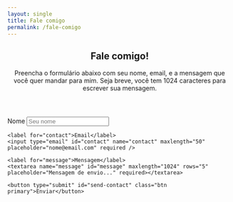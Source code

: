 ```yaml
---
layout: single
title: Fale comigo
permalink: /fale-comigo
---
```


<section id="contact-page">
  <header>
    <h1>Fale comigo!</h1>
    <p>Preencha o formulário abaixo com seu nome, email, e a mensagem que você quer mandar para mim. Seja breve, você tem 1024 caracteres para escrever sua mensagem.</p>
  </header>
  <form id="contact-form">
    <label for="name">Nome</label>
    <input type="text" id="name" name="name" maxlength="30" placeholder="Seu nome" required />

    <label for="contact">Email</label>
    <input type="email" id="contact" name="contact" maxlength="50" placeholder="nome@email.com" required />

    <label for="message">Mensagem</label>
    <textarea name="message" id="message" maxlength="1024" rows="5" placeholder="Mensagem de envio..." required></textarea>

    <button type="submit" id="send-contact" class="btn primary">Enviar</button>

  </form>
</section>

<script type="text/javascript">
  $(document).ready(function() {
    $('#contact-form').on('submit', (event) => {
      event.preventDefault();
      const submitValue = $('#send-contact').html();
      var values = {
        name: $('#name').val(),
        contact: $('#contact').val(),
        message: $('#message').val(),
      };
      $('#send-contact').html('enviando...');
      sendMessage(values, function(res){
        $('#send-contact').html(submitValue);

        if (res.ok) {
          alert('Recebemos sua mensagem! Obrigado!');
          window.location = '/';
        } else {
          alert('Parece que ocorreu um erro ao enviar seus dados. Você pode tentar enviar em alguns instantes? Obrigado.');
        }
      })
    })
  });
</script>
